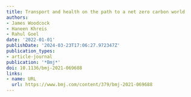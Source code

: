 ```yaml
---
title: Transport and health on the path to a net zero carbon world
authors:
- James Woodcock
- Haneen Khreis
- Rahul Goel
date: '2022-01-01'
publishDate: '2024-03-23T17:06:27.972347Z'
publication_types:
- article-journal
publication: '*Bmj*'
doi: 10.1136/bmj-2021-069688
links:
- name: URL
  url: https://www.bmj.com/content/379/bmj-2021-069688
---
```

